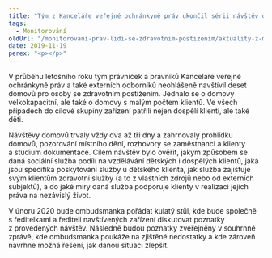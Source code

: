 ```yaml
---
title: "Tým z Kanceláře veřejné ochránkyně práv ukončil sérii návštěv domovů pro osoby se zdravotním postižením po celé České republice"
tags:
  - Monitorování
oldUrl: "/monitorovani-prav-lidi-se-zdravotnim-postizenim/aktuality-z-monitorovani/aktuality-z-monitorovani-2019/tym-z-kancelare-verejne-ochrankyne-prav-ukoncil-serii-navstev-domovu-pro-osoby-se-zdra/"
date: 2019-11-19
perex: "<p></p>"
---
```


<!-- imported from the old website -->

<p>V průběhu letošního roku tým právniček a právníků Kanceláře veřejné ochránkyně práv a také externích odborníků neohlášeně navštívil deset domovů pro osoby se zdravotním postižením. Jednalo se o domovy velkokapacitní, ale také o domovy s malým počtem klientů. Ve všech případech do cílové skupiny zařízení patřili nejen dospělí klienti, ale také děti. </p> <p>Návštěvy domovů trvaly vždy dva až tři dny a zahrnovaly prohlídku domovů, pozorování místního dění, rozhovory se zaměstnanci a klienty a studium dokumentace. Cílem návštěv bylo ověřit, jakým způsobem se daná sociální služba podílí na vzdělávání dětských i dospělých klientů, jaká jsou specifika poskytování služby u dětského klienta, jak služba zajištuje svým klientům zdravotní služby (a to z vlastních zdrojů nebo od externích subjektů), a do jaké míry daná služba podporuje klienty v realizaci jejich práva na nezávislý život.</p><p> V únoru 2020 bude ombudsmanka pořádat kulatý stůl, kde bude společně s ředitelkami a řediteli navštívených zařízení diskutovat poznatky z provedených návštěv. Následně budou poznatky zveřejněny v souhrnné zprávě, kde ombudsmanka poukáže na zjištěné nedostatky a kde zároveň navrhne možná řešení, jak danou situaci zlepšit.</p>

